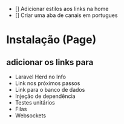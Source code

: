 - [] Adicionar estilos aos links na home
- [] Criar uma aba de canais em portugues

# Instalação (Page)
## adicionar os links para
- Laravel Herd no Info
- Link nos próximos passos
- Link para o banco de dados
- Injeção de dependência
- Testes unitários
- Filas
- Websockets 